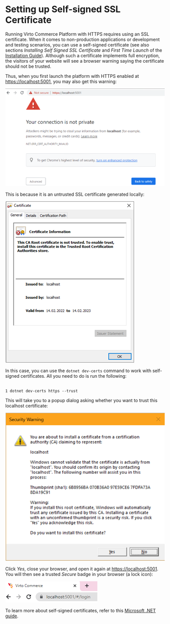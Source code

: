 ﻿# Setting up Self-signed SSL Certificate
Running Virto Commerce Platform with HTTPS requires using an SSL certificate. When it comes to non-production applications or development and testing scenarios, you can use a self-signed certificate (see also sections *Installing Self Signed SSL Certificate* and *First Time Launch* of the [Installation Guide](https://github.com/VirtoCommerce/vc-platform/blob/new_docs/docs/v2.0/dev_docs/Getting-Started/Installation-Guide/Installing-on-Windows/02-installation-windows-on-premises-precompiled-binaries.md)). Although such a certificate implements full encryption, the visitors of your website will see a browser warning saying the certificate should not be trusted.

Thus, when you first launch the platform with HTTPS enabled at [https://localhost:5001](https://localhost:5001/), you may also get this warning:

![Your Connection Is Not Private screen](./media/01-your-connection-is-not-private-screen.png)

This is because it is an untrusted SSL certificate generated locally:

![Locally generated certificate](./media/02-locally-generated-cert.png)

In this case, you can use the `dotnet dev-certs` command to work with self-signed certificates. All you need to do is run the following:

```

1 dotnet dev-certs https --trust

```

This will take you to a popup dialog asking whether you want to trust this localhost certificate:

![Trust certificate security warning](./media/03-trust-cert-security-warning.png)

Click *Yes*, close your browser, and open it again at [https://localhost:5001](https://localhost:5001/). You will then see a trusted *Secure* badge in your browser (a lock icon):


![Secure connection badge](./media/04-secure-badge-in-browser.png)


To learn more about self-signed certificates, refer to this [Microsoft .NET guide](https://docs.microsoft.com/en-us/dotnet/core/additional-tools/self-signed-certificates-guide).

